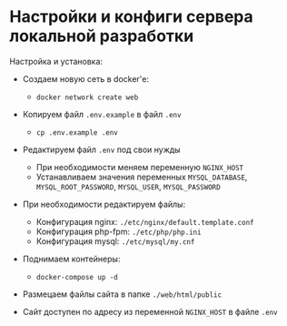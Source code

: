 # **Настройки и конфиги сервера локальной разработки**

Настройка и установка:

* Создаем новую сеть в docker'е:
    - `docker network create web`
    
* Копируем файл `.env.example` в файл `.env`
    - `cp .env.example .env`
  
* Редактируем файл `.env` под свои нужды
    - При необходимости меняем переменную `NGINX_HOST`
    - Устанавливаем значения переменных `MYSQL_DATABASE`, `MYSQL_ROOT_PASSWORD`, `MYSQL_USER`, `MYSQL_PASSWORD`
    
* При необходимости редактируем файлы:
    - Конфигурация nginx: `./etc/nginx/default.template.conf`
    - Конфигурация php-fpm: `./etc/php/php.ini`
    - Конфигурация mysql: `./etc/mysql/my.cnf`

* Поднимаем контейнеры:
    - `docker-compose up -d`
    
* Размецаем файлы сайта в папке `./web/html/public`

* Сайт доступен по адресу из переменной `NGINX_HOST` в файле `.env`